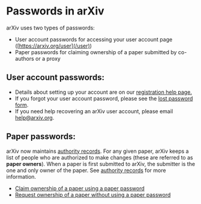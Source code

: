 Passwords in arXiv
==================

arXiv uses two types of passwords:

-   User account passwords for accessing your user account page
    ([https://arxiv.org/user](/user))
-   Paper passwords for claiming ownership of a paper submitted by
    co-authors or a proxy

User account passwords:
-----------------------

-   Details about setting up your account are on our [registration help
    page.](/help/registerhelp)
-   If you forgot your user account password, please see the [lost
    password form](/user/lost_password).
-   If you need help recovering an arXiv user account, please email
    help@arxiv.org.

Paper passwords:
----------------

arXiv now maintains [authority records](/help/authority). For any given
paper, arXiv keeps a list of people who are authorized to make changes
(these are referred to as **paper owners**). When a paper is first
submitted to arXiv, the submitter is the one and only owner of the
paper. See [authority records](https://arxiv.org/help/authority) for
more information.

-   [Claim ownership of a paper using a paper
    password](/auth/need-paper-password)
-   [Request ownership of a paper without using a paper
    password](/auth/request-ownership)
